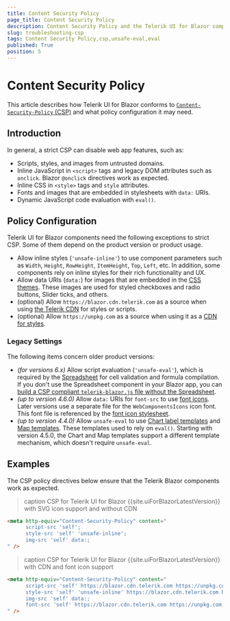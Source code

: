 ```yaml
---
title: Content Security Policy
page_title: Content Security Policy
description: Content Security Policy and the Telerik UI for Blazor components suite.
slug: troubleshooting-csp
tags: Content Security Policy,csp,unsafe-eval,eval
published: True
position: 5
---
```


# Content Security Policy

This article describes how Telerik UI for Blazor conforms to [`Content-Security-Policy` (CSP)](https://developer.mozilla.org/en-US/docs/Web/HTTP/Headers/Content-Security-Policy) and what policy configuration it may need.

## Introduction

In general, a strict CSP can disable web app features, such as:

* Scripts, styles, and images from untrusted domains.
* Inline JavaScript in `<script>` tags and legacy DOM attributes such as `onclick`. Blazor `@onclick` directives work as expected.
* Inline CSS in `<style>` tags and `style` attributes. 
* Fonts and images that are embedded in stylesheets with `data:` URIs.
* Dynamic JavaScript code evaluation with `eval()`.

## Policy Configuration

Telerik UI for Blazor components need the following exceptions to strict CSP. Some of them depend on the product version or product usage.

* Allow inline styles (`'unsafe-inline'`) to use component parameters such as `Width`, `Height`, `RowHeight`, `ItemHeight`, `Top`, `Left`, etc. In addition, some components rely on inline styles for their rich functionality and UX.
* Allow data URIs (`data:`) for images that are embedded in the [CSS themes](slug:themes-overview). These images are used for styled checkboxes and radio buttons, Slider ticks, and others.
* (optional) Allow `https://blazor.cdn.telerik.com` as a source when using [the Telerik CDN](slug:common-features-cdn) for styles or scripts.
* (optional) Allow `https://unpkg.com` as a source when using it as a <a href="https://www.telerik.com/design-system/docs/themes/get-started/introduction/#available-themes" target="_blank">CDN for styles</a>.

### Legacy Settings

The following items concern older product versions:

* *(for versions 6.x)* Allow script evaluation (`'unsafe-eval'`), which is required by the [Spreadsheet](slug:spreadsheet-overview) for cell validation and formula compilation. If you don't use the Spreadsheet component in your Blazor app, you can [build a CSP compliant `telerik-blazor.js` file without the Spreadsheet](slug:common-kb-remove-components-from-telerik-blazor-js).
* *(up to version 4.6.0)* Allow `data:` URIs for `font-src` to use [font icons](slug:common-features-icons). Later versions use a separate file for the `WebComponentsIcons` icon font. This font file is referenced by the [font icon stylesheet](slug:common-features-icons#font-icon-stylesheet).
* *(up to version 4.4.0)* Allow `unsafe-eval` to use [Chart label templates](slug:components/chart/label-template-format) and [Map templates](slug:components/map/overview#content-security-policy). These templates used to rely on `eval()`. Starting with version 4.5.0, the Chart and Map templates support a different template mechanism, which doesn't require `unsafe-eval`.

## Examples

The CSP policy directives below ensure that the Telerik Blazor components work as expected.

>caption CSP for Telerik UI for Blazor {{site.uiForBlazorLatestVersion}} with SVG icon support and without CDN 

<div class="skip-repl"></div>

````HTML
<meta http-equiv="Content-Security-Policy" content="
      script-src 'self';
      style-src 'self' 'unsafe-inline';
      img-src 'self' data:;
" />
````

>caption CSP for Telerik UI for Blazor {{site.uiForBlazorLatestVersion}} with CDN and font icon support

<div class="skip-repl"></div>

````HTML
<meta http-equiv="Content-Security-Policy" content="
      script-src 'self' https://blazor.cdn.telerik.com https://unpkg.com;
      style-src 'self' 'unsafe-inline' https://blazor.cdn.telerik.com https://unpkg.com;
      img-src 'self' data:;
      font-src 'self' https://blazor.cdn.telerik.com https://unpkg.com;
" />
````
